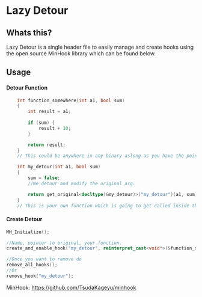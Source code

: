 # Lazy Detour
## Whats this?
Lazy Detour is a single header file to easily manage and create hooks using the open source MinHook library which can be found below.
## Usage
#### Detour Function
```c++
	int function_somewhere(int a1, bool sum)
	{
		int result = a1;
		
		if (sum) {
			result + 10;
		}

		return result;
	}
	// This could be anywhere in any binary aslong as you have the pointer to the function you are okay.

	int my_detour(int a1, bool sum)
	{
		sum = false;
		//We detour and modify the original arg.

		return get_original<decltype(&my_detour)>("my_detour")(a1, sum); //We use this if you want the original function to execute.
	}
	// This is your own function which is going to get called inside the original once the original is called.	
```
#### Create Detour
```c++
MH_Initialize();

//Name, pointer to original, your function.
create_and_enable_hook("my_detour", reinterpret_cast<void*>(&function_somewhere), reinterpret_cast<void*>(&my_detour));

//Once you want to remove do
remove_all_hooks(); 
//Or
remove_hook("my_detour");
```

MinHook: https://github.com/TsudaKageyu/minhook
